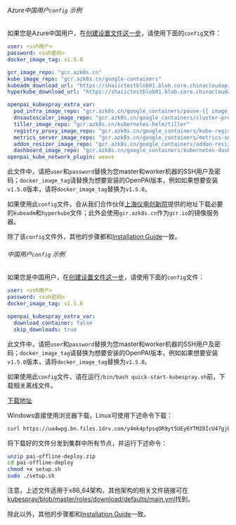 ###### Azure中国用户`config` 示例

如果您是Azure中国用户，在[创建设置文件这一步](./installation-guide.md#create-configurations)，请使用下面的`config`文件：

```yaml
user: <ssh用户>
password: <ssh密码>
docker_image_tag: v1.5.0

gcr_image_repo: "gcr.azk8s.cn"
kube_image_repo: "gcr.azk8s.cn/google-containers"
kubeadm_download_url: "https://shaiictestblob01.blob.core.chinacloudapi.cn/share-all/kubeadm"
hyperkube_download_url: "https://shaiictestblob01.blob.core.chinacloudapi.cn/share-all/hyperkube"

openpai_kubespray_extra_var:
  pod_infra_image_repo: "gcr.azk8s.cn/google_containers/pause-{{ image_arch }}"
  dnsautoscaler_image_repo: "gcr.azk8s.cn/google_containers/cluster-proportional-autoscaler-{{ image_arch }}"
  tiller_image_repo: "gcr.azk8s.cn/kubernetes-helm/tiller"
  registry_proxy_image_repo: "gcr.azk8s.cn/google_containers/kube-registry-proxy"
  metrics_server_image_repo: "gcr.azk8s.cn/google_containers/metrics-server-amd64"
  addon_resizer_image_repo: "gcr.azk8s.cn/google_containers/addon-resizer"
  dashboard_image_repo: "gcr.azk8s.cn/google_containers/kubernetes-dashboard-{{ image_arch }}"
openpai_kube_network_plugin: weave
```

此文件中，请把`user`和`password`替换为您master和worker机器的SSH用户及密码；`docker_image_tag`请替换为想要安装的OpenPAI版本，例如如果想要安装`v1.5.0`版本，请将`docker_image_tag`替换为`v1.5.0`。

如果使用此`config`文件，会从我们合作伙伴[上海仪电创新院](https://www.shaiic.com/)提供的地址下载必要的`kubeadm`和`hyperkube`文件；此外会使用`gcr.azk8s.cn`作为`gcr.io`的镜像服务器。

除了该`config`文件外，其他的步骤都和[Installation Guide](./installation-guide.md)一致。

###### 中国用户`config` 示例

如果您是中国用户，在[创建设置文件这一步](./installation-guide.md#create-configurations)，请使用下面的`config`文件：

```yaml
user: <ssh用户>
password: <ssh密码>
docker_image_tag: v1.5.0

openpai_kubespray_extra_var:
  download_container: false
  skip_downloads: true
```

此文件中，请把`user`和`password`替换为您master和worker机器的SSH用户及密码；`docker_image_tag`请替换为想要安装的OpenPAI版本，例如如果想要安装`v1.5.0`版本，请将`docker_image_tag`替换为`v1.5.0`。

如果使用此`config`文件，请在运行`/bin/bash quick-start-kubespray.sh`前，下载相关离线文件。

[下载地址](https://ua4wpg.bn.files.1drv.com/y4mk4pfpsqOR9yt5UEy6YTMZ8IcU47gjB01XX__astFlbqcoXpoWDT2Rwum8q3JI-CjBl3F-TANSmgfRBAvakZ4v9ks8sbgGTZeOJfuuq8XG6M2Dsu-kACYt_AvvTDbVRWEQocb0vYCv68bTtkYEX_B_2vC6AMVytwvcqXgT6QKawTtyAqRjJdYq8fd5yzCr3yItyK_w0GEgEsAu5ZhT-KCDw)

Windows直接使用浏览器下载，Linux可使用下述命令下载：
```bash
curl https://ua4wpg.bn.files.1drv.com/y4mk4pfpsqOR9yt5UEy6YTMZ8IcU47gjB01XX__astFlbqcoXpoWDT2Rwum8q3JI-CjBl3F-TANSmgfRBAvakZ4v9ks8sbgGTZeOJfuuq8XG6M2Dsu-kACYt_AvvTDbVRWEQocb0vYCv68bTtkYEX_B_2vC6AMVytwvcqXgT6QKawTtyAqRjJdYq8fd5yzCr3yItyK_w0GEgEsAu5ZhT-KCDw -o pai-offline-deploy.zip
```

将下载好的文件分发到集群中所有节点，并运行下述命令：

```bash
unzip pai-offline-deploy.zip
cd pai-offline-deploy
chmod +x setup.sh
sudo ./setup.sh
```

注意，上述文件适用于x86_64架构，其他架构的相关文件链接可在 [kubespray/blob/master/roles/download/defaults/main.yml](https://github.com/kubernetes-sigs/kubespray/blob/master/roles/download/defaults/main.yml)找到。

除此以外，其他的步骤都和[Installation Guide](./installation-guide.md)一致。

